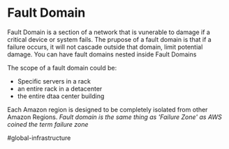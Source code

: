 # Fault Domain
Fault Domain is a section of a network that is vunerable to damage if a critical device or system fails. The prupose of a fault domain is that if a failure occurs, it will not cascade outside that domain, limit potential damage.
You can have fault domains nested inside Fault Domains

The scope of a fault domain could be:
- Specific servers in a rack
- an entire rack in a detacenter
- the entire dtaa center building

Each Amazon region is designed to be completely isolated from other Amazon Regions. *Fault domain is the same thing as 'Failure Zone' as AWS coined the term failure zone*



#global-infrastructure 